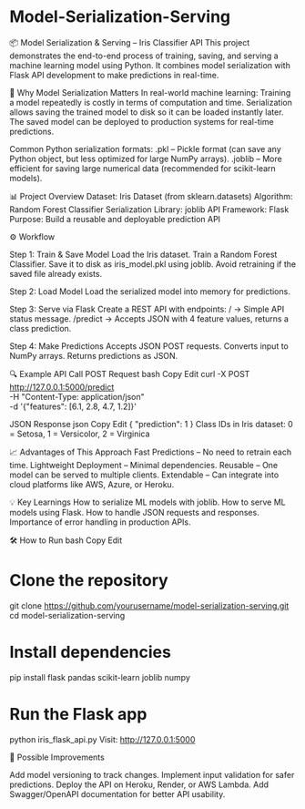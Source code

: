 # Model-Serialization-Serving
📦 Model Serialization & Serving – Iris Classifier API
This project demonstrates the end-to-end process of training, saving, and serving a machine learning model using Python.
It combines model serialization with Flask API development to make predictions in real-time.

📌 Why Model Serialization Matters
In real-world machine learning:
Training a model repeatedly is costly in terms of computation and time.
Serialization allows saving the trained model to disk so it can be loaded instantly later.
The saved model can be deployed to production systems for real-time predictions.

Common Python serialization formats:
.pkl – Pickle format (can save any Python object, but less optimized for large NumPy arrays).
.joblib – More efficient for saving large numerical data (recommended for scikit-learn models).

📊 Project Overview
Dataset: Iris Dataset (from sklearn.datasets)
Algorithm: Random Forest Classifier
Serialization Library: joblib
API Framework: Flask
Purpose: Build a reusable and deployable prediction API

⚙️ Workflow

Step 1: Train & Save Model
Load the Iris dataset.
Train a Random Forest Classifier.
Save it to disk as iris_model.pkl using joblib.
Avoid retraining if the saved file already exists.

Step 2: Load Model
Load the serialized model into memory for predictions.

Step 3: Serve via Flask
Create a REST API with endpoints:
/ → Simple API status message.
/predict → Accepts JSON with 4 feature values, returns a class prediction.

Step 4: Make Predictions
Accepts JSON POST requests.
Converts input to NumPy arrays.
Returns predictions as JSON.

🔍 Example API Call
POST Request
bash
Copy
Edit
curl -X POST http://127.0.0.1:5000/predict \
-H "Content-Type: application/json" \
-d '{"features": [6.1, 2.8, 4.7, 1.2]}'

JSON Response
json
Copy
Edit
{
    "prediction": 1
}
Class IDs in Iris dataset:
0 = Setosa, 1 = Versicolor, 2 = Virginica


📈 Advantages of This Approach
Fast Predictions – No need to retrain each time.
Lightweight Deployment – Minimal dependencies.
Reusable – One model can be served to multiple clients.
Extendable – Can integrate into cloud platforms like AWS, Azure, or Heroku.

💡 Key Learnings
How to serialize ML models with joblib.
How to serve ML models using Flask.
How to handle JSON requests and responses.
Importance of error handling in production APIs.

🛠 How to Run
bash
Copy
Edit
# Clone the repository
git clone https://github.com/yourusername/model-serialization-serving.git
cd model-serialization-serving

# Install dependencies
pip install flask pandas scikit-learn joblib numpy

# Run the Flask app
python iris_flask_api.py
Visit: http://127.0.0.1:5000

🔮 Possible Improvements

Add model versioning to track changes.
Implement input validation for safer predictions.
Deploy the API on Heroku, Render, or AWS Lambda.
Add Swagger/OpenAPI documentation for better API usability.

